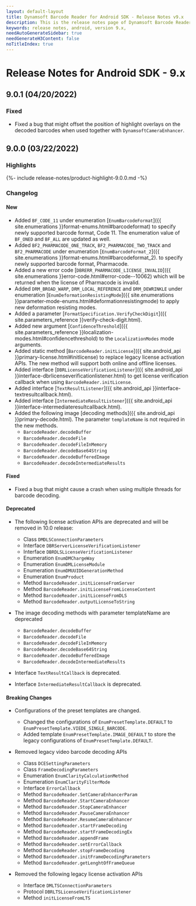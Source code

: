 ```yaml
---
layout: default-layout
title: Dynamsoft Barcode Reader for Android SDK - Release Notes v9.x
description: This is the release notes page of Dynamsoft Barcode Reader for Android SDK v9.x.
keywords: release notes, android, version 9.x,
needAutoGenerateSidebar: true
needGenerateH3Content: false
noTitleIndex: true
---
```


# Release Notes for Android SDK - 9.x

## 9.0.1 (04/20/2022)

### Fixed

- Fixed a bug that might offset the position of highlight overlays on the decoded barcodes when used together with `DynamsoftCameraEnhancer`.

## 9.0.0 (03/22/2022)

### Highlights

{%- include release-notes/product-highlight-9.0.0.md -%}

### Changelog

#### New

- Added `BF_CODE_11` under enumeration [`EnumBarcodeFormat`]({{ site.enumerations }}format-enums.html#barcodeformat) to specify newly supported barcode format, Code 11. The enumeration value of `BF_ONED` and `BF_ALL` are updated as well.
- Added `BF2_PHARMACODE_ONE_TRACK`, `BF2_PHARMACODE_TWO_TRACK` and `BF2_PHARMACODE` under enumeration [`EnumBarcodeFormat_2`]({{ site.enumerations }}format-enums.html#barcodeformat_2). to specify newly supported barcode format, Pharmacode.
- Added a new error code [`DBRERR_PHARMACODE_LICENSE_INVALID`]({{ site.enumerations }}error-code.html#error-code--10062) which will be returned when the license of Pharmacode is invalid.
- Added `DRM_BROAD_WARP`, `DRM_LOCAL_REFERENCE` and `DRM_DEWRINKLE` under enumeration [`EnumDeformationResistingMode`]({{ site.enumerations }}parameter-mode-enums.html#deformationresistingmode) to apply new deformation resisting modes.
- Added a parameter [`FormatSpecification.VerifyCheckDigit`]({{ site.parameters_reference }}verify-check-digit.html).
- Added new argument [`ConfidenceThreshold`]({{ site.parameters_reference }}localization-modes.html#confidencethreshold) to the `LocalizationModes` mode arguments.
- Added static method [`BarcodeReader.initLicense`]({{ site.android_api }}primary-license.html#initlicense) to replace legacy license activation APIs. The new method will support both online and offline licenses.
- Added interface [`DBRLicenseVerificationListener`]({{ site.android_api }}interface-dbrlicenseverificationlistener.html) to get license verification callback when using `BarcodeReader.initLicense`.
- Added interface [`TextResultListener`]({{ site.android_api }}interface-textresultcallback.html).
- Added interface [`IntermediateResultListener`]({{ site.android_api }}interface-intermediateresultcallback.html).
- Added the following image [decoding methods]({{ site.android_api }}primary-decode.html). The parameter `templateName` is not required in the new methods.
  - `BarcodeReader.decodeBuffer`
  - `BarcodeReader.decodeFile`
  - `BarcodeReader.decodeFileInMemory`
  - `BarcodeReader.decodeBase64String`
  - `BarcodeReader.decodeBufferedImage`
  - `BarcodeReader.decodeIntermediateResults`

#### Fixed

- Fixed a bug that might cause a crash when using multiple threads for barcode decoding.

#### Deprecated

- The following license activation APIs are deprecated and will be removed in 10.0 release:
  - Class `DMDLSConnectionParameters`
  - Interface `DBRServerLicenseVerificationListener`
  - Interface `DBRDLSLicenseVerificationListener`
  - Enumeration `EnumDMChargeWay`
  - Enumeration `EnumDMLicenseModule`
  - Enumeration `EnumDMUUIDGenerationMethod`
  - Enumeration `EnumProduct`
  - Method `BarcodeReader.initLicenseFromServer`
  - Method `BarcodeReader.initLicenseFromLicenseContent`
  - Method `BarcodeReader.initLicenseFromDLS`
  - Method `BarcodeReader.outputLicenseToString`

- The image decoding methods with parameter templateName are deprecated
  - `BarcodeReader.decodeBuffer`
  - `BarcodeReader.decodeFile`
  - `BarcodeReader.decodeFileInMemory`
  - `BarcodeReader.decodeBase64String`
  - `BarcodeReader.decodeBufferedImage`
  - `BarcodeReader.decodeIntermediateResults`

- Interface `TextResultCallback` is deprecated.
- Interface `IntermediateResultCallback` is deprecated.

#### Breaking Changes

- Configurations of the preset templates are changed.
  - Changed the configurations of `EnumPresetTemplate.DEFAULT` to `EnumPresetTemplate.VIEDE_SINGLE_BARCODE`.
  - Added template `EnumPresetTemplate.IMAGE_DEFAULT` to store the legacy configurations of `EnumPresetTemplate.DEFAULT`.
- Removed legacy video barcode decoding APIs
  - Class `DCESettingParameters`
  - Class `FrameDecodingParameters`
  - Enumeration `EnumClarityCalculationMethod`
  - Enumeration `EnumClarityFilterMode`
  - Interface `ErrorCallback`
  - Method `BarcodeReader.SetCameraEnhancerParam`
  - Method `BarcodeReader.StartCameraEnhancer`
  - Method `BarcodeReader.StopCameraEnhancer`
  - Method `BarcodeReader.PauseCameraEnhancer`
  - Method `BarcodeReader.ResumeCameraEnhancer`
  - Method `BarcodeReader.startFrameDecoding`
  - Method `BarcodeReader.startFrameDecodingEx`
  - Method `BarcodeReader.appendFrame`
  - Method `BarcodeReader.setErrorCallback`
  - Method `BarcodeReader.stopFrameDecoding`
  - Method `BarcodeReader.initFrameDecodingParameters`
  - Method `BarcodeReader.getLenghtOfFrameQueue`

- Removed the following legacy license activation APIs
  - Interface `DMLTSConnectionParameters`
  - Protocol `DBRLTSLicenseVerificationListener`
  - Method `initLicenseFromLTS`

